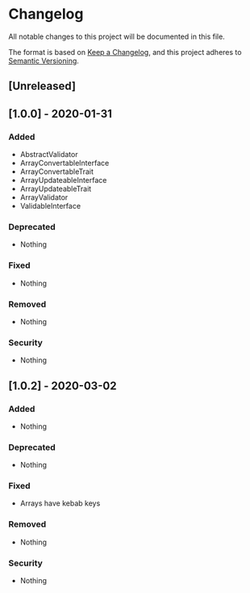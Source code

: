 # Changelog
All notable changes to this project will be documented in this file.

The format is based on [Keep a Changelog](https://keepachangelog.com/en/1.0.0/),
and this project adheres to [Semantic Versioning](https://semver.org/spec/v2.0.0.html).

## [Unreleased]

## [1.0.0] - 2020-01-31

### Added
- AbstractValidator
- ArrayConvertableInterface
- ArrayConvertableTrait
- ArrayUpdateableInterface
- ArrayUpdateableTrait
- ArrayValidator
- ValidableInterface

### Deprecated
- Nothing

### Fixed
- Nothing

### Removed
- Nothing

### Security
- Nothing

## [1.0.2] - 2020-03-02

### Added
- Nothing

### Deprecated
- Nothing

### Fixed
- Arrays have kebab keys

### Removed
- Nothing

### Security
- Nothing
